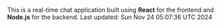 This is a real-time chat application built using **React** for the frontend and **Node.js** for the backend.
Last updated: Sun Nov 24 05:07:36 UTC 2024
